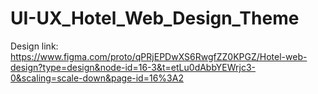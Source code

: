 # UI-UX_Hotel_Web_Design_Theme
Design link: https://www.figma.com/proto/qPRjEPDwXS6RwgfZZ0KPGZ/Hotel-web-design?type=design&node-id=16-3&t=etLu0dAbbYEWrjc3-0&scaling=scale-down&page-id=16%3A2

